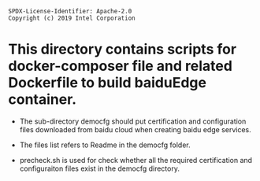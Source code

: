 ```text
SPDX-License-Identifier: Apache-2.0
Copyright (c) 2019 Intel Corporation
```

# This directory contains scripts for docker-composer file and related Dockerfile to build baiduEdge container.

- The sub-directory democfg should put certification and configuration files downloaded from baidu cloud when creating baidu edge services. 

- The files list refers to Readme in the democfg folder. 

- precheck.sh is used for check whether all the required certification and configuraiton files exist in the democfg directory.
